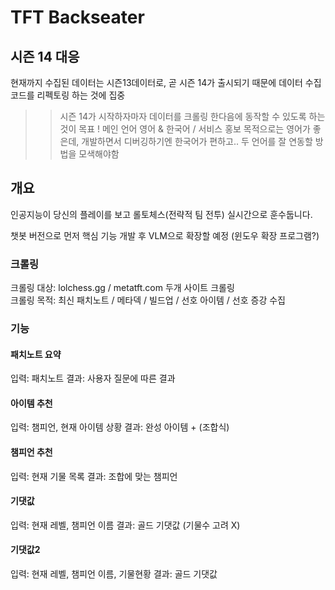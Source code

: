 # TFT Backseater
## 시즌 14 대응
현재까지 수집된 데이터는 시즌13데이터로, 곧 시즌 14가 출시되기 때문에 데이터 수집 코드를 리펙토링 하는 것에 집중   
>> 시즌 14가 시작하자마자 데이터를 크롤링 한다음에 동작할 수 있도록 하는 것이 목표 !
>> 메인 언어 영어 & 한국어 / 서비스 홍보 목적으로는 영어가 좋은데, 개발하면서 디버깅하기엔 한국어가 편하고.. 두 언어를 잘 연동할 방법을 모색해야함  

##  개요
인공지능이 당신의 플레이를 보고 롤토체스(전략적 팀 전투) 실시간으로 훈수둡니다.  

챗봇 버전으로 먼저 핵심 기능 개발 후 VLM으로 확장할 예정 (윈도우 확장 프로그램?)
### 크롤링
크롤링 대상: lolchess.gg / metatft.com 두개 사이트 크롤링  
크롤링 목적: 최신 패치노트 / 메타덱 / 빌드업 / 선호 아이템 / 선호 증강 수집

### 기능

#### 패치노트 요약
입력: 패치노트
결과: 사용자 질문에 따른 결과

#### 아이템 추천
입력: 챔피언, 현재 아이템 상황
결과: 완성 아이템 + (조합식)

#### 챔피언 추천
입력: 현재 기물 목록
결과: 조합에 맞는 챔피언

#### 기댓값
입력: 현재 레벨, 챔피언 이름
결과: 골드 기댓값 (기물수 고려 X)

#### 기댓값2
입력: 현재 레벨, 챔피언 이름, 기물현황
결과: 골드 기댓값
